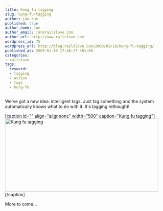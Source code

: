 ```yaml
--- 
title: Kung fu tagging
slug: kung-fu-tagging
author: jan_kus
published: true
author_name: Jan
author_email: jan@railslove.com
author_url: http://www.railslove.com
wordpress_id: 75
wordpress_url: http://blog.railslove.com/2009/01/10/kung-fu-tagging/
published_at: 2009-01-10 17:48:17 +01:00
categories: 
- railslove
tags: 
  keyword: 
  - tagging
  - action
  - tags
  - kung-fu
---
```

We've got a new idea: intelligent tags. Just tag something and the system automatically knows what to do with it. It's tagging rethought!

[caption id="" align="alignnone" width="500" caption="Kung fu tagging"]<a href="http://www.ipernity.com/doc/koos/3847804/sizes"><img title="Kung fu tagging" src="http://u1.ipernity.com/7/78/04/3847804.2914eddd.500.jpg" alt="Kung fu tagging" width="500" height="239" /></a>[/caption]

More to come...
